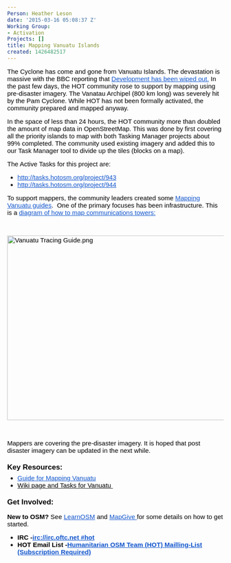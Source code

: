 ```yaml
---
Person: Heather Leson
date: '2015-03-16 05:08:37 Z'
Working Group:
- Activation
Projects: []
title: Mapping Vanuatu Islands
created: 1426482517
---
```

<p><span style="font-size: 15px; font-family: Arial; color: #000000; background-color: transparent; font-weight: normal; font-style: normal; font-variant: normal; text-decoration: none; vertical-align: baseline;">The Cyclone has come and gone from Vanuatu Islands. The devastation is massive with the BBC reporting that </span><a style="text-decoration: none;" href="http://www.bbc.com/news/world-asia-31866783"><span style="font-size: 15px; font-family: Arial; color: #1155cc; background-color: transparent; font-weight: normal; font-style: normal; font-variant: normal; text-decoration: underline; vertical-align: baseline;">Development has been wiped out.</span></a><span style="font-size: 15px; font-family: Arial; color: #000000; background-color: transparent; font-weight: normal; font-style: normal; font-variant: normal; text-decoration: none; vertical-align: baseline;"> In the past few days, the HOT community rose to support by mapping using pre-disaster imagery. The Vanatau Archipel (800 km long) was severely hit by the Pam Cyclone. While HOT has not been formally activated, the community prepared and mapped anyway. </span></p><p><span style="font-size: 15px; font-family: Arial; color: #000000; background-color: transparent; font-weight: normal; font-style: normal; font-variant: normal; text-decoration: none; vertical-align: baseline;">In the space of less than 24 hours, the HOT community more than doubled the amount of map data in OpenStreetMap. This was done by first covering all the priority islands to map with both Tasking Manager projects about 99% completed. The community used existing imagery and added this to our Task Manager tool to divide up the tiles (blocks on a map). </span></p><p><span style="font-size: 15px; font-family: Arial; color: #000000; background-color: transparent; font-weight: normal; font-style: normal; font-variant: normal; text-decoration: none; vertical-align: baseline;">The Active Tasks for this project are:</span></p><ul><li><a style="text-decoration: none;" href="http://tasks.hotosm.org/project/944"><span style="font-size: 15px; font-family: Arial; color: #1155cc; background-color: transparent; font-weight: normal; font-style: normal; font-variant: normal; text-decoration: underline; vertical-align: baseline;">http://tasks.hotosm.org/project/943</span></a></li><li><a style="text-decoration: none;" href="http://tasks.hotosm.org/project/944"><span style="font-size: 15px; font-family: Arial; color: #1155cc; background-color: transparent; font-weight: normal; font-style: normal; font-variant: normal; text-decoration: underline; vertical-align: baseline;">http://tasks.hotosm.org/project/944</span></a></li></ul><p><span style="font-size: 15px; font-family: Arial; color: #000000; background-color: transparent; font-weight: normal; font-style: normal; font-variant: normal; text-decoration: none; vertical-align: baseline;">To support mappers, the community leaders created some </span><a style="text-decoration: none;" href="http://hotosm.github.io/tracing-guides/guide/vanuatu.html"><span style="font-size: 15px; font-family: Arial; color: #1155cc; background-color: transparent; font-weight: normal; font-style: normal; font-variant: normal; text-decoration: underline; vertical-align: baseline;">Mapping Vanuatu guides</span></a><span style="font-size: 15px; font-family: Arial; color: #000000; background-color: transparent; font-weight: normal; font-style: normal; font-variant: normal; text-decoration: none; vertical-align: baseline;">. &nbsp;One of the primary focuses has been infrastructure. This is a </span><a style="text-decoration: none;" href="https://github.com/hotosm/tracing-guides/issues/30"><span style="font-size: 15px; font-family: Arial; color: #1155cc; background-color: transparent; font-weight: normal; font-style: normal; font-variant: normal; text-decoration: underline; vertical-align: baseline;">diagram of how to map communications towers:</span></a></p><p>&nbsp;</p><p><span style="font-size: 15px; font-family: Arial; color: #000000; background-color: transparent; font-weight: normal; font-style: normal; font-variant: normal; text-decoration: none; vertical-align: baseline;"><img style="border: none; transform: rotate(0.00rad); -webkit-transform: rotate(0.00rad);" src="https://lh6.googleusercontent.com/swVmdu3ZUX0VqhxY49pk6qJR6MbANdUEsait5BQ5niJwn8n0DthXx-PGig2YfEY936Z0M5FvKNJameKR0C0BDpJHzaSeZNt9urOEj4QG_Pk87P0h1JmqhV8Wm3pSkYFotGWQ2N4" alt="Vanuatu Tracing Guide.png" height="429px;" width="624px;"></span></p><p>&nbsp;</p><p><span style="font-size: 15px; font-family: Arial; color: #000000; background-color: transparent; font-weight: normal; font-style: normal; font-variant: normal; text-decoration: none; vertical-align: baseline;">Mappers are covering the pre-disaster imagery. It is hoped that post disaster imagery can be updated in the next while. </span></p><h3 style="line-height: 1.38; margin-top: 14pt; margin-bottom: 4pt;" dir="ltr"><span style="font-size: 17px; font-family: Arial; color: #000000; background-color: transparent; font-weight: bold; font-style: normal; font-variant: normal; text-decoration: none; vertical-align: baseline;">Key Resources:</span></h3><ul style="margin-top: 0pt; margin-bottom: 0pt;"><li style="list-style-type: disc; font-size: 15px; font-family: Arial; color: #000000; background-color: transparent; font-weight: normal; font-style: normal; font-variant: normal; text-decoration: none; vertical-align: baseline;" dir="ltr"><a style="text-decoration: none;" href="http://hotosm.github.io/tracing-guides/guide/vanuatu.html"><span style="font-size: 15px; font-family: Arial; color: #1155cc; background-color: transparent; font-weight: normal; font-style: normal; font-variant: normal; text-decoration: underline; vertical-align: baseline;">Guide for Mapping Vanuatu </span></a></li><li style="list-style-type: disc; font-size: 15px; font-family: Arial; color: #000000; background-color: transparent; font-weight: normal; font-style: normal; font-variant: normal; text-decoration: none; vertical-align: baseline;" dir="ltr"><a href="http://wiki.openstreetmap.org/wiki/Vanuatu"><span style="font-size: 15px; font-family: Arial; color: #000000; background-color: transparent; font-weight: normal; font-style: normal; font-variant: normal; text-decoration: none; vertical-align: baseline;"> Wiki page and Tasks for Vanuatu&nbsp; </span></a></li></ul><h3 style="line-height: 1.38; margin-top: 14pt; margin-bottom: 4pt;" dir="ltr"><span style="font-size: 17px; font-family: Arial; color: #000000; background-color: transparent; font-weight: bold; font-style: normal; font-variant: normal; text-decoration: none; vertical-align: baseline;">Get Involved:</span></h3><p><span style="font-size: 15px; font-family: Arial; color: #000000; background-color: transparent; font-weight: bold; font-style: normal; font-variant: normal; text-decoration: none; vertical-align: baseline;">New to OSM?</span><span style="font-size: 15px; font-family: Arial; color: #000000; background-color: transparent; font-weight: normal; font-style: normal; font-variant: normal; text-decoration: none; vertical-align: baseline;"> See </span><a style="text-decoration: none;" href="http://learnosm.org/en/"><span style="font-size: 15px; font-family: Arial; color: #1155cc; background-color: transparent; font-weight: normal; font-style: normal; font-variant: normal; text-decoration: underline; vertical-align: baseline;">LearnOSM</span></a><span style="font-size: 15px; font-family: Arial; color: #000000; background-color: transparent; font-weight: normal; font-style: normal; font-variant: normal; text-decoration: none; vertical-align: baseline;"> and </span><a style="text-decoration: none;" href="http://mapgive.state.gov/"><span style="font-size: 15px; font-family: Arial; color: #1155cc; background-color: transparent; font-weight: normal; font-style: normal; font-variant: normal; text-decoration: underline; vertical-align: baseline;">MapGive </span></a><span style="font-size: 15px; font-family: Arial; color: #000000; background-color: transparent; font-weight: normal; font-style: normal; font-variant: normal; text-decoration: none; vertical-align: baseline;">for some details on how to get started.</span></p><ul style="margin-top: 0pt; margin-bottom: 0pt;"><li style="list-style-type: disc; font-size: 15px; font-family: Arial; color: #000000; background-color: transparent; font-weight: normal; font-style: normal; font-variant: normal; text-decoration: none; vertical-align: baseline;" dir="ltr"><span style="font-size: 15px; font-family: Arial; color: #000000; background-color: transparent; font-weight: bold; font-style: normal; font-variant: normal; text-decoration: none; vertical-align: baseline;">IRC -</span><a style="text-decoration: none;" href="https://kiwiirc.com/client/irc.oftc.net/hot"><span style="font-size: 15px; font-family: Arial; color: #1155cc; background-color: transparent; font-weight: bold; font-style: normal; font-variant: normal; text-decoration: underline; vertical-align: baseline;">irc://irc.oftc.net #hot</span></a></li><li style="list-style-type: disc; font-size: 15px; font-family: Arial; color: #000000; background-color: transparent; font-weight: normal; font-style: normal; font-variant: normal; text-decoration: none; vertical-align: baseline;" dir="ltr"><span style="font-size: 15px; font-family: Arial; color: #000000; background-color: transparent; font-weight: bold; font-style: normal; font-variant: normal; text-decoration: none; vertical-align: baseline;">HOT Email List -</span><a style="text-decoration: none;" href="https://lists.openstreetmap.org/listinfo/hot"><span style="font-size: 15px; font-family: Arial; color: #1155cc; background-color: transparent; font-weight: bold; font-style: normal; font-variant: normal; text-decoration: underline; vertical-align: baseline;">Humanitarian OSM Team (HOT) Mailling-List (Subscription Required)</span></a></li></ul><p>&nbsp;</p>
